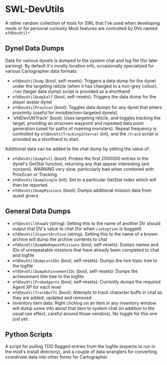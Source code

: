 # SWL-DevUtils
A rather random collection of tools for SWL that I've used when developing mods or for personal curiosity
Most features are controlled by DVs named `efdDevUtil*`

## Dynel Data Dumps
  Data for various dynels is dumped to the system chat and log file (for later parsing). By default it's mostly location info, occasionally specialized for various Cartographer data formats.
  + `efdDevUtilDump` (bool, self-resets): Triggers a data dump for the dynel under the targeting reticle (when it has changed to a non-grey colour). `/tdd` (target data dump) script is provided as a shorthand
  + `efdDevUtilDumpSelf` (bool, self-resets): Triggers the data dump for the player avatar dynel
  + `efdDevUtilProxScan` (bool): Toggles data dumps for any dynel that enters proximity (useful for invisible/non-targeted dynels).
  + 'efdDevUtilTrack' (bool): Uses targeting reticle, and toggles tracking the target, providing an onscreen waypoint and repeated data point generation (used for paths of roaming monsters). Repeat frequency is controlled by `efdDevUtilTrackingInterval` (int), and the `/track` script is provided as a shorthand to start.
  
  Additional data can be added to the chat dump by setting the value of:
  + `efdDevUtilDumpFull` (bool): Probes the first 2500000 entries in the dynel's GetStat function, returning any that appear interesting (are nonzero). WARNING very slow, particularly bad when combined with ProxScan or Tracking.
  + `efdDevUtilDumpSingle` (int): Set to a particular GetStat index which will then be reported.
  + `efdDevUtilDumpMissions` (bool): Dumps additional mission data from quest givers
  
 ## General Data Dumps
 + `efdDevUtilShowDV` (string): Setting this to the name of another DV should output that DV's value to chat (for when `/setoption` is bugged)
 + `efdDevUtilInspectArchive` (string): Setting this to the name of a known archive will dump the archive contents to chat
 + `efdDevUtilDumpNoRepeatMissions` (bool, self-resets): Dumps names and IDs of unrepeatable missions that have already been completed to chat and logfile
 + `efdDevUtilDumpLoreIDs` (bool, self-resets): Dumps the lore topic tree to the logfile
 + `efdDevUtilDumpAchievementIDs` (bool, self-resets): Dumps the achievement title tree to the logfile
 + `efdDevUtilProbeAgents` (bool, self-resets): Currently dumps the required Agent XP for each level
 + `efdDevUtilTrackBuffs` (bool): Attempts to track character buffs in chat as they are added, updated and removed
 + Inventory item data: Right clicking on an item in any inventory window will dump some info about that item to system chat (in addition to the usual use effect, careful around those vendors). No toggle for this one just yet.
 
 ## Python Scripts
  A script for pulling TDD flagged entries from the logfile (expects to run in the mod's install directory), and a couple of data wranglers for converting coordinate data into other forms for Cartographer.
  
